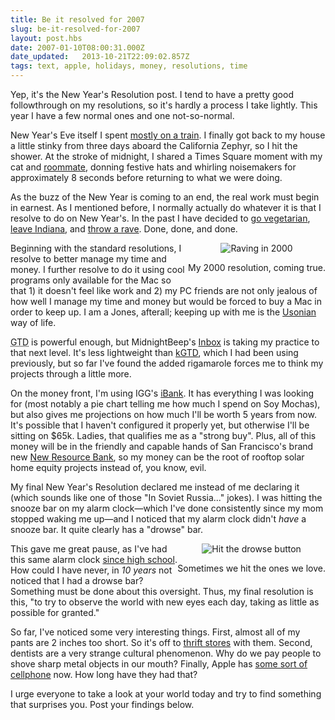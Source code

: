 ```yaml
---
title: Be it resolved for 2007
slug: be-it-resolved-for-2007
layout: post.hbs
date: 2007-01-10T08:00:31.000Z
date_updated:   2013-10-21T22:09:02.857Z
tags: text, apple, holidays, money, resolutions, time
---
```


Yep, it's the New Year's Resolution post. I tend to have a pretty good followthrough on my resolutions, so it's hardly a process I take lightly. This year I have a few normal ones and one not-so-normal.<!--more-->

New Year's Eve itself I spent <a href="http://www.sunshocked.com/stanifesto/archives/why-im-spending-104-hours-on-the-train-this-december/" title="More like 120 hours">mostly on a train</a>. I finally got back to my house a little stinky from three days aboard the California Zephyr, so I hit the shower. At the stroke of midnight, I shared a Times Square moment with my cat and <a href="http://smartacus.org/smartablog/" title="Smartacus : Pork Brains in Milk Gravy!">roommate</a>, donning festive hats and whirling noisemakers for approximately 8 seconds before returning to what we were doing.

As the buzz of the New Year is coming to an end, the real work must begin in earnest. As I mentioned before, I normally actually do whatever it is that I resolve to do on New Year's. In the past I have decided to <a href="http://sfgate.com/cgi-bin/article.cgi?file=/gate/archive/2007/01/10/notes011007.DTL" title="'Tofu will make you gay' on SFGate">go vegetarian</a>, <a href="http://www.suntimes.com/news/education/173940,CST-NWS-leave15.article" title="Sorry Dad...">leave Indiana</a>, and <a href="http://www.amazon.com/This-Not-Rave-Shadow-Subculture/dp/1560253959" title="I'm quoted in this one...">throw a rave</a>. Done, done, and done.

<div class="pullquote" style="float:right; text-align:center;">
<img class="content" src="http://assets.stanifesto.com/images/2007/01/resolutionlasers.jpg" alt="Raving in 2000" />
<p class="small">My 2000 resolution, coming true.</p>
</div>

Beginning with the standard resolutions, I resolve to better manage my time and money. I further resolve to do it using cool programs only available for the Mac so that 1) it doesn't feel like work and 2) my PC friends are not only jealous of how well I manage my time and money but would be forced to buy a Mac in order to keep up. I am a Jones, afterall; keeping up with me is the <a href="http://www.sunshocked.com/stanifesto/archives/my-usonian-xmas/" title="10 pts for using Usonian!">Usonian</a> way of life.

<acronym title="Getting Things Done">GTD</acronym> is powerful enough, but MidnightBeep's <a href="http://www.midnightbeep.com/" title="Inbox from Midnight Beep">Inbox</a> is taking my practice to that next level. It's less lightweight than <a href="http://kinkless.com/" title="Kinkless.com">kGTD</a>, which I had been using previously, but so far I've found the added rigamarole forces me to think my projects through a little more.

On the money front, I'm using IGG's <a href="http://www.iggsoftware.com/ibank/" title="iBank from IGG Software">iBank</a>. It has everything I was looking for (most notably a pie chart telling me how much I spend on Soy Mochas), but also gives me projections on how much I'll be worth 5 years from now. It's possible that I haven't configured it properly yet, but otherwise I'll be sitting on $65k. Ladies, that qualifies me as a "strong buy". Plus, all of this money will be in the friendly and capable hands of San Francisco's brand new <a href="http://www.newresourcebank.com/" title="NewResourceBank.com">New Resource Bank</a>, so my money can be the root of rooftop solar home equity projects instead of, you know, evil.

My final New Year's Resolution declared me instead of me declaring it (which sounds like one of those "In Soviet Russia..." jokes). I was hitting the snooze bar on my alarm clock&mdash;which I've done consistently since my mom stopped waking me up&mdash;and I noticed that my alarm clock didn't <em>have</em> a snooze bar. It quite clearly has a "drowse" bar.

<div class="pullquote" style="float:right; text-align:center;">
<img class="content" src="http://assets.stanifesto.com/images/2007/01/drowsebutton.jpg" alt="Hit the drowse button" />
<p class="small">Sometimes we hit the ones we love.</p>
</div>

This gave me great pause, as I've had this same alarm clock <a href="http://www.wl.k12.in.us/hs/" title="West Siiiide!">since high school</a>. How could I have never, in <em>10 years</em> not noticed that I had a drowse bar? Something must be done about this oversight. Thus, my final resolution is this, "to try to observe the world with new eyes each day, taking as little as possible for granted."

So far, I've noticed some very interesting things. First, almost all of my pants are 2 inches too short. So it's off to <a href="http://www.outofthecloset.org/" title="OutOfTheCloset.org">thrift stores</a> with them. Second, dentists are a very strange cultural phenomenon. Why do we pay people to shove sharp metal objects in our mouth? Finally, Apple has <a href="http://www.apple.com/iphone/" title="iPhone on Apple.com">some sort of cellphone</a> now. How long have they had that?

I urge everyone to take a look at your world today and try to find something that surprises you. Post your findings below.
